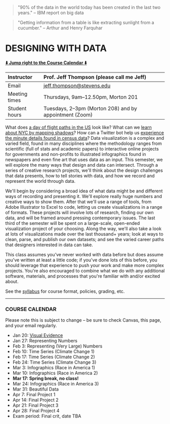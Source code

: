 >"90% of the data in the world today has been created in the last two years." – IBM report on big data

>"Getting information from a table is like extracting sunlight from a cucumber." – Arthur and Henry Farquhar

# DESIGNING WITH DATA

**[:arrow_down: Jump right to the Course Calendar :arrow_down:](https://github.com/jeffThompson/DesigningWithData#course-calendar)**

| Instructor     | Prof. Jeff Thompson (please call me Jeff) |
| :---           | :--- |
| Email          | jeff.thompson@stevens.edu |
| Meeting times  | Thursdays, 9am–12.50pm, Morton 201 |  
| Student hours  | Tuesdays, 2–3pm (Morton 208) and by appointment (Zoom) |

What does [a day of flight paths in the US](http://www.aaronkoblin.com/work/flightpatterns) look like? What can we [learn about NYC by mapping shadows](https://www.nytimes.com/interactive/2016/12/21/upshot/Mapping-the-Shadows-of-New-York-City.html?_r=5)? How can a Twitter bot help us [experience the minute details found in census data](https://twitter.com/censusAmericans)? Data visualization is a complex and varied field, found in many disciplines where the methodology ranges from scientific (full of stats and academic papers) to interactive online projects for governments and non-profits to illustrated infographics found in newspapers and even fine art that uses data as an input. This semester, we will explore the many ways that design and data can intersect. Through a series of creative research projects, we'll think about the design challenges that data presents, how to tell stories with data, and how we record and represent the world through data.

We'll begin by considering a broad idea of what data might be and different ways of recording and presenting it. We'll explore really huge numbers and creative ways to show them. After that we'll use a range of tools, from Adobe Illustrator to Excel to code, letting us create visualizations in a range of formats. These projects will involve lots of research, finding our own data, and will be framed around pressing contemporary issues. The last third of the semester will be spent on a large-scale, open-ended visualization project of your choosing. Along the way, we'll also take a look at lots of visualizations made over the last thousand+ years; look at ways to clean, parse, and publish our own datasets; and see the varied career paths that designers interested in data can take.

This class assumes you’ve never worked with data before but does assume you've written at least a little code; if you've done lots of this before, you should leverage that experience to push your work and make more complex projects. You're also encouraged to combine what we do with any additional software, materials, and processes that you're familiar with and/or excited about.

See the [syllabus](https://github.com/jeffThompson/DesigningWithData/blob/master/Syllabus.md) for course format, policies, grading, etc.

***

### COURSE CALENDAR
Please note this is subject to change – be sure to check Canvas, this page, and your email regularly.

* Jan 20: [Visual Evidence](https://github.com/jeffThompson/DesigningWithData/tree/master/Week01_VisualEvidence)  
* Jan 27: Representing Numbers  
* Feb 3: Representing (Very Large) Numbers  
* Feb 10: Time Series (Climate Change 1)  
* Feb 17: Time Series (Climate Change 2)  
* Feb 24: Time Series (Climate Change 3)  
* Mar 3: Infographics (Race in America 1)  
* Mar 10: Infographics (Race in America 2)  
* **Mar 17: Spring break, no class!**  
* Mar 24: Infographics (Race in America 3)  
* Mar 31: Beautiful Data
* Apr 7: Final Project 1  
* Apr 14: Final Project 2  
* Apr 21: Final Project 3  
* Apr 28: Final Project 4  
* Exam period: Final crit, date TBA  


